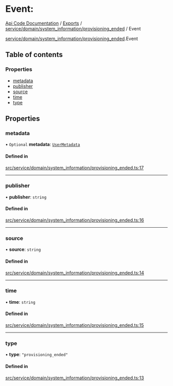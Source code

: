 # Event: 
 
[Api Code Documentation](../README.md) / [Exports](../modules.md) / [service/domain/system\_information/provisioning\_ended](../modules/service_domain_system_information_provisioning_ended.md) / Event

[service/domain/system\_information/provisioning\_ended](../modules/service_domain_system_information_provisioning_ended.md).Event

## Table of contents

### Properties

- [metadata](service_domain_system_information_provisioning_ended.Event.md#metadata)
- [publisher](service_domain_system_information_provisioning_ended.Event.md#publisher)
- [source](service_domain_system_information_provisioning_ended.Event.md#source)
- [time](service_domain_system_information_provisioning_ended.Event.md#time)
- [type](service_domain_system_information_provisioning_ended.Event.md#type)

## Properties

### metadata

• `Optional` **metadata**: [`UserMetadata`](../modules/service_domain_metadata.md#usermetadata)

#### Defined in

[src/service/domain/system_information/provisioning_ended.ts:17](https://github.com/openkfw/TruBudget/blob/086d599/api/src/service/domain/system_information/provisioning_ended.ts#L17)

___

### publisher

• **publisher**: `string`

#### Defined in

[src/service/domain/system_information/provisioning_ended.ts:16](https://github.com/openkfw/TruBudget/blob/086d599/api/src/service/domain/system_information/provisioning_ended.ts#L16)

___

### source

• **source**: `string`

#### Defined in

[src/service/domain/system_information/provisioning_ended.ts:14](https://github.com/openkfw/TruBudget/blob/086d599/api/src/service/domain/system_information/provisioning_ended.ts#L14)

___

### time

• **time**: `string`

#### Defined in

[src/service/domain/system_information/provisioning_ended.ts:15](https://github.com/openkfw/TruBudget/blob/086d599/api/src/service/domain/system_information/provisioning_ended.ts#L15)

___

### type

• **type**: ``"provisioning_ended"``

#### Defined in

[src/service/domain/system_information/provisioning_ended.ts:13](https://github.com/openkfw/TruBudget/blob/086d599/api/src/service/domain/system_information/provisioning_ended.ts#L13)
